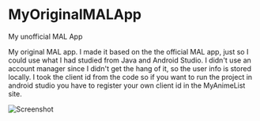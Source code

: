 # MyOriginalMALApp
My unofficial MAL App


My original MAL app. I made it based on the the official MAL app, just so I could use what I had studied from Java and Android Studio. I didn't use an account manager since
I didn't get the hang of it, so the user info is stored locally. I took the client id from the code so if you want to run the project in android studio you have to register your own client id in the MyAnimeList site.

![Screenshot](MyOriginalMALApp/MyAnimeListAppProject/Login.jpg)
